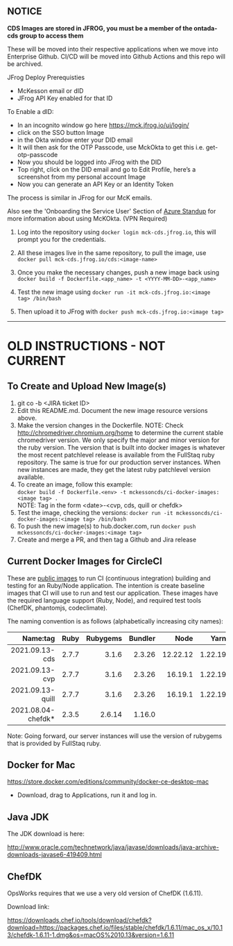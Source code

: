 
## NOTICE 

**CDS Images are stored in JFROG, you must be a member of the ontada-cds group to access them**

These will be moved into their respective applications when we move into Enterprise Github. CI/CD will be moved into Github Actions and this repo will be archived.

JFrog Deploy Prerequisties
- McKesson email or dID
- JFrog API Key enabled for that ID

To Enable a dID:

- In an incognito window go here https://mck.jfrog.io/ui/login/
- click on the SSO button  Image
- in the Okta window enter your DID email
- It will then ask for the OTP Passcode, use MckOkta to get this i.e. get-otp-passcode
- Now you should be logged into JFrog with the DID
- Top right, click on the DID email and go to Edit Profile, here’s a screenshot from my personal account Image
- Now you can generate an API Key or an Identity Token

The process is similar in JFrog for our McK emails.
 
 Also see the 'Onboarding the Service User' Section of [Azure Standup](https://knowledge.mckessonspecialtyhealth.com/confluence/display/CDS/Stand+up+an+Application+in+Azure) for more information about using McKOkta. (VPN Required)

1. Log into the repository using `docker login mck-cds.jfrog.io`, this will prompt you for the credentials.

2. All these images live in the same repository, to pull the image, use `docker pull mck-cds.jfrog.io/cds:<image-name>`

3. Once you make the necessary changes, push a new image back using `docker build -f Dockerfile.<app_name> -t <YYYY-MM-DD>-<app_name>`

4. Test the new image using `docker run -it mck-cds.jfrog.io:<image tag> /bin/bash`

5. Then upload it to JFrog with `docker push mck-cds.jfrog.io:<image tag>`


***
# OLD INSTRUCTIONS - NOT CURRENT
## To Create and Upload New Image(s)

1. git co -b \<JIRA ticket ID>
2. Edit this README.md. Document the new image resource versions above.
3. Make the version changes in the Dockerfile. NOTE: Check http://chromedriver.chromium.org/home to determine the current stable chromedriver version. We only specify the major and minor version for the ruby version. The version that is built into docker images is whatever the most recent patchlevel release is available from the FullStaq ruby repository. The same is true for our production server instances. When new instances are made, they get the latest ruby patchlevel version available.
4. To create an image, follow this example: <br />`docker build -f Dockerfile.<env> -t mckessoncds/ci-docker-images:<image tag> .` <br />NOTE: Tag in the form \<date>-<cvp, cds, quill or chefdk>
5. Test the image, checking the versions: `docker run -it mckessoncds/ci-docker-images:<image tag> /bin/bash`
6. To push the new image(s) to hub.docker.com, run `docker push mckessoncds/ci-docker-images:<image tag>`
7. Create and merge a PR, and then tag a Github and Jira release

## Current Docker Images for CircleCI

These are [public images](https://hub.docker.com/r/mckessoncds/ci-docker-images) to run CI (continuous integration) building and testing for an Ruby/Node application. The intention is create baseline images that CI will use to run and test our application. These images have the required language support (Ruby, Node), and required test tools (ChefDK, phantomjs, codeclimate).

The naming convention is as follows (alphabetically increasing city names):

|          Name:tag  |  Ruby | Rubygems | Bundler |    Node  |   Yarn  |  chromedriver |
| ----------------:  | ----: | -------: | ------: | ------:  |  -----: | ------------: |
|    2021.09.13-cds  | 2.7.7 |    3.1.6 |  2.3.26 | 12.22.12 | 1.22.19 |  93.0.4577.63 |
|    2021.09.13-cvp  | 2.7.7 |    3.1.6 |  2.3.26 | 16.19.1  | 1.22.19 |  93.0.4577.63 |
|  2021.09.13-quill  | 2.7.7 |    3.1.6 |  2.3.26 | 16.19.1  | 1.22.19 |  93.0.4577.63 |
| 2021.08.04-chefdk* | 2.3.5 |   2.6.14 |  1.16.0 |          |         |               |

Note: Going forward, our server instances will use the version of rubygems that is provided by FullStaq ruby.

## Docker for Mac

https://store.docker.com/editions/community/docker-ce-desktop-mac

- Download, drag to Applications, run it and log in.

## Java JDK

The JDK download is here:

http://www.oracle.com/technetwork/java/javase/downloads/java-archive-downloads-javase6-419409.html

## ChefDK

OpsWorks requires that we use a very old version of ChefDK (1.6.11).

Download link:

https://downloads.chef.io/tools/download/chefdk?download=https://packages.chef.io/files/stable/chefdk/1.6.11/mac_os_x/10.13/chefdk-1.6.11-1.dmg&os=macOS%2010.13&version=1.6.11
